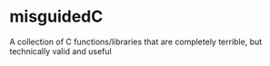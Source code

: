 # misguidedC
A collection of C functions/libraries that are completely terrible, but technically valid and useful
